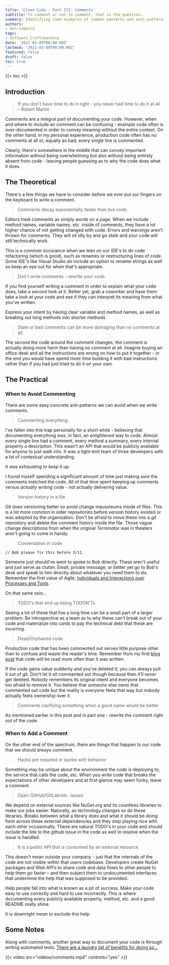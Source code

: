 ```yaml
---
title: 'Clean Code - Part III: Comments'
subtitle: To comment or not to comment, that is the question.
summary: Identifying some examples of common patterns and anti-patterns with comments.
authors:
- ben-sampica
tags:
- Software Craftsmanship
date: '2021-03-09T00:00:00Z'
lastmod: '2021-03-09T00:00:00Z'
featured: false
draft: false
toc: true
---
```


{{< toc >}}

## Introduction

> If you don't have time to do it right - you never had time to do it at all
> <br/> - Robert Martin

Comments are a integral part of documenting your code. However, when and where to include an comment can be confusing - example code often is over-documented in order to convey meaning without the entire context. On the other hand, in my personal experience, production code often has no comments at all or, equally as bad, every single line is commented.

Clearly, there's somewhere in the middle that can convey important information without being overwhelming but also without being entirely absent from code -  leaving people guessing as to why the code does what it does.

## The Theoretical

There's a few things we have to consider before we ever put our fingers on the keyboard to write a comment. 

> Comments decay exponentially faster than live code.

Editors treat comments as simply words on a page. When we include method names, variable names, etc. inside of comments, they have a lot higher chance of not getting changed with code. Errors and warnings aren't thrown for comments. They will sit idly by and go stale and your code will still technically work.

 This is a common occurance when we lean on our IDE's to do code refactoring (which is good), such as renames or restructuring lines of code. Some IDE's like Visual Studio _do_ include an option to rename strings as well so keep an eye out for when that's appropriate.

> Don't write comments - rewrite your code.

If you find yourself writing a comment in order to explain what your code does, take a second look at it. Better yet, grab a coworker and have them take a look at your code and see if they can interpret its meaning from what you've written. 

Express your intent by having clear variable and method names, as well as breaking out long methods into shorter methods. 

> Stale or bad comments can be more damaging than no comments at all.

The second the code around the comment changes, the comment is actually doing more harm than having no comment at all. Imagine buying an office desk and all the instructions are wrong on how to put it together - in the end you would have spend more time building it with bad instructions rather than if you had just tried to do it on your own.

## The Practical

### When to Avoid Commenting

There are some easy concrete anti-patterns we can avoid when we write comments.

> Commenting everything

I've fallen into this trap personally for a short while - believing that documenting everything was, in fact, an _enlightened_ way to code. Almost every single line had a comment, every method a summary, every internal property a description. This wasn't an API that would be publicly available for anyone to just walk into. It was a tight-knit team of three developers with a lot of contextual understanding.

_It was exhausting to keep it up._

I found myself spending a significant amount of time just making sure the comments matched the code. All of that time spent keeping up comments versus _actually_ writing code - not actually delivering value.

> Version history in a file

Git does versioning better so avoid change mausoleums inside of files. This is a lot more common in older repositories before version history existed or was adopted by the organization. Don't be afraid to move these into a git repository and delete the comment history inside the file. Those vague change descriptions from when the original _Terminator_ was in theaters aren't going to come in handy.

> Conversation in code

``` // Bob please fix this before 3/11. ```

Someone just should've went to spoke to Bob directly. These aren't useful and just serve as clutter. Email, private message, or better yet go to Bob's desk and speak to him directly about whatever you need them to do. Remember the first value of Agile, [Individuals and Interactions _over_ Processes and Tools](https://www.dummies.com/careers/project-management/applying-agile-management-value-1-individuals-and-interactions-over-processes-and-tools/).

On that same vein...

> TODO's that end up being TODON'Ts

Seeing a lot of these that live a long time can be a small part of a larger problem. Be introspective as a team as to why these can’t break out of your code and materialize into cards to pay the technical debt that these are incurring.

> Dead/Orphaned code

Production code that has been commented out serves little purpose other than to confuse and waste the reader's time. Remember from my first [blog post](https://bensampica.com/cleancode1) that code will be read more often than it was written. 

If the code gains value suddenly and you’ve deleted it, you can always pull it out of git. Don’t let it sit commented out though because then it’ll _never_ get deleted. Nobody remembers its original intent and everyone becomes too afraid to remove it. You believe that _someone_ else owns that commented out code but the reality is _everyone_ feels that way but nobody actually feels ownership over it. 

> Comments clarifying something when a good name would be better

As mentioned earlier in this post and in part one - rewrite the comment right out of the code.

### When to Add a Comment

On the other end of the spectrum, there are things that happen to our code that we should always comment.

> Hacks are required or quirks with behavior

Something may be unique about the environment the code is deploying to, the service that calls the code, etc. When you write code that breaks the expectations of other developers and at first glance may seem funky, leave a comment.

> Open GitHub/GitLab/etc. issues

We depend on external sources like NuGet.org and its countless libraries to make our jobs easier. Naturally, as technology changes so do these libraries. Breaks between what a library does and what it should be doing form across these external dependencies and they stop playing nice with each other occasionally. These are natural TODO's in your code and should include the link to the github issue in the code as well to resolve when the issue is handled.

> It is a public API that is consumed by an external resource.

This doesn't mean outside your company - just that the internals of the code are not visible within that users codebase. Developers create NuGet packages and Web API’s to share code and data flows to other people to help them go faster – and then subject them to undocumented interfaces that undermine the help that was supposed to be provided. 

 Help people fall into what is known as a pit of success. Make your code easy to use correctly and hard to use incorrectly. This is where documenting every publicly available property, method, etc. and a good README really shine. 

It is downright *mean* to exclude this help.

## Some Notes

Along with comments, another great way to document your code is through writing automated tests. [There are a laundry list of benefits for doing so...](https://docs.microsoft.com/en-us/dotnet/core/testing/unit-testing-best-practices)

{{< video src="videos/comments.mp4" controls="yes" >}}